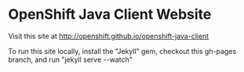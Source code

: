 OpenShift Java Client Website
=====================

Visit this site at http://openshift.github.io/openshift-java-client



To run this site locally, install the "Jekyll" gem, checkout this gh-pages branch, and run "jekyll serve --watch"

